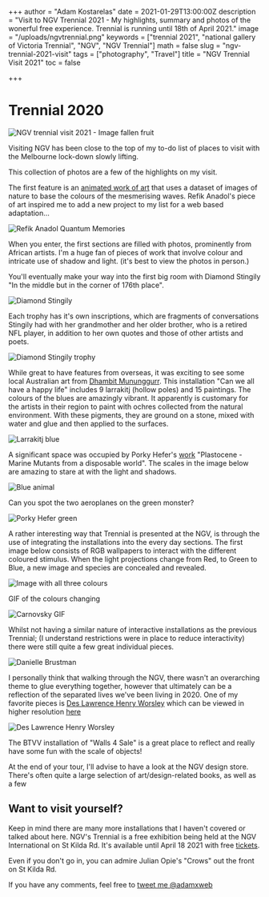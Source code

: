 +++
author = "Adam Kostarelas"
date = 2021-01-29T13:00:00Z
description = "Visit to NGV Trennial 2021 - My highlights, summary and photos of the wonerful free experience. Trennial is running until 18th of April 2021."
image = "/uploads/ngvtrennial.png"
keywords = ["trennial 2021", "national gallery of Victoria Trennial", "NGV", "NGV Trennial"]
math = false
slug = "ngv-trennial-2021-visit"
tags = ["photography", "Travel"]
title = "NGV Trennial Visit 2021"
toc = false

+++
# Trennial 2020

![NGV trennial visit 2021 - Image fallen fruit](/uploads/ngvtrennial.png "Fallen fruit - Hero image")

Visiting NGV has been close to the top of my to-do list of places to visit with the Melbourne lock-down slowly lifting.

This collection of photos are a few of the highlights on my visit.

The first feature is an [animated work of art](https://youtu.be/oFsjVtmnbS0 "youtube video") that uses a dataset of images of nature to base the colours of the mesmerising waves. Refik Anadol's piece of art inspired me to add a new project to my list for a web based adaptation...

![Refik Anadol Quantum Memories](/uploads/dsf2414.jpg "Quantum Memorie")

When you enter, the first sections are filled with photos, prominently from African artists. I'm a huge fan of pieces of work that involve colour and intricate use of shadow and light. (it's best to view the photos in person.)

You'll eventually make your way into the first big room with Diamond Stingily "In the middle but in the corner of 176th place".

![Diamond Stingily](/uploads/dsf2345.jpg "In the Middle but in the corner of 176th place")

Each trophy has it's own inscriptions, which are fragments of conversations Stingily had with her grandmother and her older brother, who is a retired NFL player, in addition to her own quotes and those of other artists and poets.

![Diamond Stingily trophy](/uploads/dsf2347.jpg "You can't get there on your own but you want to imagine you can")

While great to have features from overseas, it was exciting to see some local Australian art from [Dhambit Mununggurr](https://www.ngv.vic.gov.au/exhibition/triennial-2020/#DhambitMununggurr "NGV exhibit info"). This installation "Can we all have a happy life" includes 9  larrakitj (hollow poles) and 15 paintings. The colours of the blues are amazingly vibrant. It apparently is customary for the artists in their region to paint with ochres collected from the natural environment. With these pigments, they are ground on a stone, mixed with water and glue and then applied to the surfaces.

![Larrakitj blue](/uploads/dsf2356.jpg "Dhambit Mununggurr blue Larrakitj")

A significant space was occupied by Porky Hefer's [work](https://youtu.be/PZvrdD_wW78 "youtube interview") "Plastocene - Marine Mutants from a disposable world". The scales in the image below are amazing to stare at with the light and shadows.

![Blue animal](/uploads/dsf2395.jpg "Porky Hefer cotton bud")

Can you spot the two aeroplanes on the green monster?

![](/uploads/dsf2405.jpg "Porky Hefer green")

A rather interesting way that Trennial is presented at the NGV, is through the use of integrating the installations into the every day sections. The first image below consists of RGB wallpapers to interact with the different coloured stimulus. When the light projections change from Red, to Green to Blue, a new image and species are concealed and revealed.

![Image with all three colours](/uploads/dsf2535.jpg "Carnovsky")

GIF of the colours changing

![Carnovsky GIF](/uploads/wall.gif "Carnovsky GIF")

Whilst not having a similar nature of interactive installations as the previous Trennial; (I understand restrictions were in place to reduce interactivity) there were still quite a few great individual pieces.

![Danielle Brustman](/uploads/dsf2577.jpg)

I personally think that walking through the NGV, there wasn't an overarching theme to glue everything together, however that ultimately can be a reflection of the separated lives we've been living in 2020. One of my favorite pieces is [Des Lawrence Henry Worsley](https://www.ngv.vic.gov.au/media_release/ngv-triennial-2020/ "Image") which can be viewed in higher resolution [here](https://content.ngv.vic.gov.au/col-images/api/EXHI062572/xxl "image link")

![Des Lawrence Henry Worsley](/uploads/dsf2579.jpg "Des Lawrence Henry Worsley")

The BTVV installation of "Walls 4 Sale" is a great place to reflect and really have some fun with the scale of objects!

At the end of your tour, I'll advise to have a look at the NGV design store. There's often quite a large selection of art/design-related books, as well as a few

## Want to visit yourself?
Keep in mind there are many more installations that I haven't covered or talked about here. NGV's Trennial is a free exhibition being held at the NGV International on St Kilda Rd. It's available until April 18 2021 with free [tickets](https://www.ngv.vic.gov.au/exhibition/triennial-2020/ "Trennial tickets").

Even if you don't go in, you can admire Julian Opie's "Crows" out the front on St Kilda Rd.

If you have any comments, feel free to [tweet me @adamxweb](https://twitter.com/AdamXweb "Twitter link")